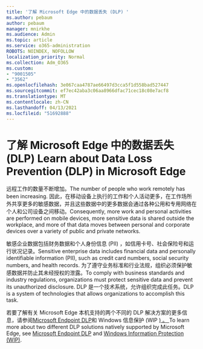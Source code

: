 ```yaml
---
title: '了解 Microsoft Edge 中的数据丢失 (DLP) '
ms.author: pebaum
author: pebaum
manager: mnirkhe
ms.audience: Admin
ms.topic: article
ms.service: o365-administration
ROBOTS: NOINDEX, NOFOLLOW
localization_priority: Normal
ms.collection: Adm_O365
ms.custom:
- "9001505"
- "3562"
ms.openlocfilehash: 3e067caa4787ae66497d3cca5f1d558bad527447
ms.sourcegitcommit: ef7ec42aba3c06aa8966dfac71cec18c08e7acf8
ms.translationtype: MT
ms.contentlocale: zh-CN
ms.lasthandoff: 04/13/2021
ms.locfileid: "51692888"
---
```

# <a name="learn-about-data-loss-prevention-dlp-in-microsoft-edge"></a><span data-ttu-id="dc51b-102">了解 Microsoft Edge 中的数据丢失 (DLP) </span><span class="sxs-lookup"><span data-stu-id="dc51b-102">Learn about Data Loss Prevention (DLP) in Microsoft Edge</span></span>

<span data-ttu-id="dc51b-103">远程工作的数量不断增加。</span><span class="sxs-lookup"><span data-stu-id="dc51b-103">The number of people who work remotely has been increasing.</span></span> <span data-ttu-id="dc51b-104">因此，在移动设备上执行的工作和个人活动更多，在工作场所外共享更多的敏感数据，并且这些数据中的更多数据会通过各种公用和专用网络在个人和公司设备之间移动。</span><span class="sxs-lookup"><span data-stu-id="dc51b-104">Consequently, more work and personal activities are performed on mobile devices, more sensitive data is shared outside the workplace, and more of that data moves between personal and corporate devices over a variety of public and private networks.</span></span>

<span data-ttu-id="dc51b-105">敏感企业数据包括财务数据和个人身份信息 (PII) ，如信用卡号、社会保险号和运行状况记录。</span><span class="sxs-lookup"><span data-stu-id="dc51b-105">Sensitive enterprise data includes financial data and personally identifiable information (PII), such as credit card numbers, social security numbers, and health records.</span></span> <span data-ttu-id="dc51b-106">为了遵守业务标准和行业法规，组织必须保护敏感数据并防止其未经授权的泄露。</span><span class="sxs-lookup"><span data-stu-id="dc51b-106">To comply with business standards and industry regulations, organizations must protect sensitive data and prevent its unauthorized disclosure.</span></span> <span data-ttu-id="dc51b-107">DLP 是一个技术系统，允许组织完成此任务。</span><span class="sxs-lookup"><span data-stu-id="dc51b-107">DLP is a system of technologies that allows organizations to accomplish this task.</span></span>

<span data-ttu-id="dc51b-108">若要了解有关 Microsoft Edge 本机支持的两个不同的 DLP 解决方案的更多信息，请参阅[Microsoft Endpoint DLP](https://go.microsoft.com/fwlink/?linkid=2151765)和 Windows 信息保护 (WIP [) 。 ](https://go.microsoft.com/fwlink/?linkid=2151766)</span><span class="sxs-lookup"><span data-stu-id="dc51b-108">To learn more about two different DLP solutions natively supported by Microsoft Edge, see [Microsoft Endpoint DLP](https://go.microsoft.com/fwlink/?linkid=2151765) and [Windows Information Protection (WIP)](https://go.microsoft.com/fwlink/?linkid=2151766).</span></span>